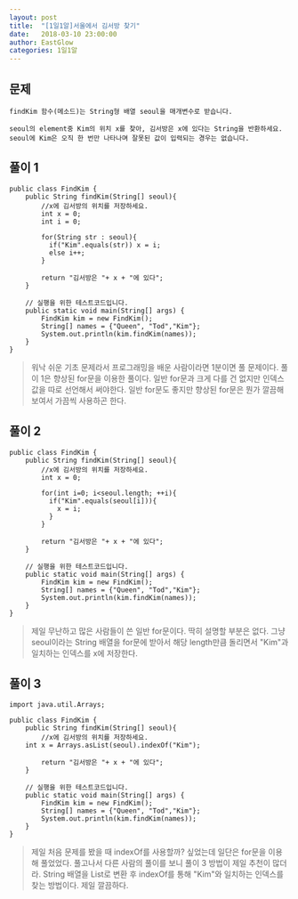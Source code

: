 ```yaml
---
layout: post
title:  "[1일1알]서울에서 김서방 찾기"
date:   2018-03-10 23:00:00
author: EastGlow
categories: 1일1알
---
```

## 문제
```
findKim 함수(메소드)는 String형 배열 seoul을 매개변수로 받습니다.

seoul의 element중 Kim의 위치 x를 찾아, 김서방은 x에 있다는 String을 반환하세요.
seoul에 Kim은 오직 한 번만 나타나며 잘못된 값이 입력되는 경우는 없습니다.
```

## 풀이 1
~~~
public class FindKim {
	public String findKim(String[] seoul){
		//x에 김서방의 위치를 저장하세요.
		int x = 0;
		int i = 0;
    
        for(String str : seoul){
          if("Kim".equals(str)) x = i;
          else i++;
        }   
		
		return "김서방은 "+ x + "에 있다";
	}
	
	// 실행을 위한 테스트코드입니다.
	public static void main(String[] args) {
		FindKim kim = new FindKim();
		String[] names = {"Queen", "Tod","Kim"};
		System.out.println(kim.findKim(names));
	}
}
~~~
> 워낙 쉬운 기초 문제라서 프로그래밍을 배운 사람이라면 1분이면 풀 문제이다. 풀이 1은 향상된 for문을 이용한 풀이다. 일반 for문과 크게 다를 건 없지만 인덱스 값을 따로 선언해서 써야한다. 일반 for문도 좋지만 향상된 for문은 뭔가 깔끔해 보여서 가끔씩 사용하곤 한다.

## 풀이 2
~~~
public class FindKim {
	public String findKim(String[] seoul){
		//x에 김서방의 위치를 저장하세요.
		int x = 0;
    
        for(int i=0; i<seoul.length; ++i){
          if("Kim".equals(seoul[i])){
            x = i;
          }
        }   
    
		return "김서방은 "+ x + "에 있다";
	}
	
	// 실행을 위한 테스트코드입니다.
	public static void main(String[] args) {
		FindKim kim = new FindKim();
		String[] names = {"Queen", "Tod","Kim"};
		System.out.println(kim.findKim(names));
	}
}
~~~
> 제일 무난하고 많은 사람들이 쓴 일반 for문이다. 딱히 설명할 부분은 없다. 그냥 seoul이라는 String 배열을 for문에 받아서 해당 length만큼 돌리면서 "Kim"과 일치하는 인덱스를 x에 저장한다.

## 풀이 3
~~~
import java.util.Arrays;

public class FindKim {
	public String findKim(String[] seoul){
		//x에 김서방의 위치를 저장하세요.
    int x = Arrays.asList(seoul).indexOf("Kim");
    
		return "김서방은 "+ x + "에 있다";
	}
	
	// 실행을 위한 테스트코드입니다.
	public static void main(String[] args) {
		FindKim kim = new FindKim();
		String[] names = {"Queen", "Tod","Kim"};
		System.out.println(kim.findKim(names));
	}
}
~~~
> 제일 처음 문제를 봤을 때 indexOf를 사용할까? 싶었는데 일단은 for문을 이용해 풀었었다. 풀고나서 다른 사람의 풀이를 보니 풀이 3 방법이 제일 추천이 많더라. String 배열을 List로 변환 후 indexOf를 통해 "Kim"와 일치하는 인덱스를 찾는 방법이다. 제일 깔끔하다.